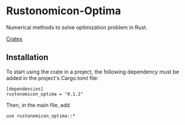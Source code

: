 # Rustonomicon-Optima

Numerical methods to solve optimization problem in Rust.

[Crates](https://crates.io/crates/rustonomicon_optima/0.1.1)

## Installation

To start using the crate in a project, the following dependency must be added in the project's Cargo.toml file:

```
[dependencies]
rustonomicon_optima = "0.1.2"
```

Then, in the main file, add
```
use rustonomicon_optima::*
```



